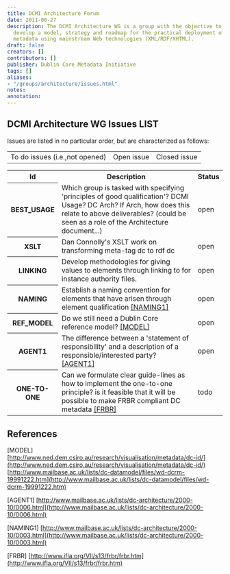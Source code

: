 ```yaml
---
title: DCMI Architecture Forum
date: 2011-06-27
description: The DCMI Architecture WG is a group with the objective to discuss and
  develop a model, strategy and roadmap for the practical deployment of Dublin Core
  metadata using mainstream Web technologies (XML/RDF/XHTML).
draft: false
creators: []
contributors: []
publisher: Dublin Core Metadata Initiative
tags: []
aliases:
- "/groups/architecture/issues.html"
notes: 
annotation: 
---
```


## DCMI Architecture WG Issues LIST

Issues are listed in no particular order, but are characterized as follows:

<table>
  <tr>
    <td class="todo">To do issues (i.e.,not opened)</td>
    <td class="open">Open issue</td>
    <td class="closed">Closed issue</td>
  </tr>
</table>
<table>
  <tr>
    <th>Id</th>
    <th>Description</th>
    <th>Status</th>
  </tr>
  <tr>
    <th class="open"><a name="issueBEST_USAGE">BEST_USAGE</a></th>
    <td class="open">Which group is tasked with specifying 'principles of good qualification'? DCMI Usage? DC Arch? If Arch, how does this relate to above deliverables? (could be seen as a role of the Architecture document...) </td>
    <td class="open">open</td>
  </tr>
  <tr>
    <th class="open"><a name="issueXSLT">XSLT</a></th>
    <td class="open">Dan Connolly's XSLT work on transforming meta-tag dc to rdf dc</td>
    <td class="open">open</td>
  </tr>
  <tr>
    <th class="open"><a name="issueLINKING">LINKING</a></th>
    <td class="open">Develop methodologies for giving values to elements through linking to for instance authority files.</td>
    <td class="open">open</td>
  </tr>
  <tr>
    <th class="open"><a name="issueNAMING">NAMING</a></th>
    <td class="open">Establish a naming convention for elements that have arisen through element qualification <a href="#NAMING">[NAMING1]</a>
    </td>
    <td class="open">open</td>
  </tr>
  <tr>
    <th class="open"><a name="issueREF_MODEL">REF_MODEL</a></th>
    <td class="open">Do we still need a Dublin Core reference model? <a href="#MODEL">[MODEL]</a>
    </td>
    <td class="open">open</td>
  </tr>
  <tr>
    <th class="open"><a name="issueAGENT1">AGENT1</a></th>
    <td class="open">The difference between a 'statement of responsibility' and a description of a responsible/interested party? <a href="#AGENT">[AGENT1]</a>
    </td>
    <td class="open">open</td>
  </tr>
  <tr>
    <th class="todo"><a name="issueONO-TO-ONE">ONE-TO-ONE</a></th>
    <td class="todo">Can we formulate clear guide-lines as how to implement the one-to-one principle? is it feasible that it will be possible to make FRBR compliant DC metadata <a href="#FRBR">[FRBR]</a>
    </td>
    <td class="todo">todo</td>
  </tr>
</table>

## References

[MODEL] [http://www.ned.dem.csiro.au/research/visualisation/metadata/dc-id/](http://www.ned.dem.csiro.au/research/visualisation/metadata/dc-id/)  
  [http://www.mailbase.ac.uk/lists/dc-datamodel/files/wd-dcrm-19991222.htm](http://www.mailbase.ac.uk/lists/dc-datamodel/files/wd-dcrm-19991222.htm)

[AGENT1] [http://www.mailbase.ac.uk/lists/dc-architecture/2000-10/0006.html](http://www.mailbase.ac.uk/lists/dc-architecture/2000-10/0006.html)

[NAMING1] [http://www.mailbase.ac.uk/lists/dc-architecture/2000-10/0003.html](http://www.mailbase.ac.uk/lists/dc-architecture/2000-10/0003.html)

[FRBR] [http://www.ifla.org/VII/s13/frbr/frbr.htm](http://www.ifla.org/VII/s13/frbr/frbr.htm)

